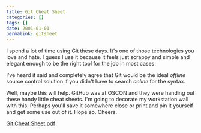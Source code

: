 ```yaml
---
title: Git Cheat Sheet
categories: []
tags: []
date: 2001-01-01
permalink: gitsheet
---
```


I spend a lot of time using Git these days. It's one of those technologies you love and hate. I guess I use it because it feels just scrappy and simple and elegant enough to be the right tool for the job in most cases.

I've heard it said and completely agree that Git would be the ideal _offline_ source control solution if you didn't have to search _online_ for the syntax.

Well, maybe this will help. GitHub was at OSCON and they were handing out these handy little cheat sheets. I'm going to decorate my workstation wall with this. Perhaps you'll save it somewhere close or print and pin it yourself and get some use out of it. Hope so. Cheers.

[Git Cheat Sheet.pdf](/bcms-media/Files/Download?id=d52b71a0-24ea-4b52-80b4-a376006fed1f)